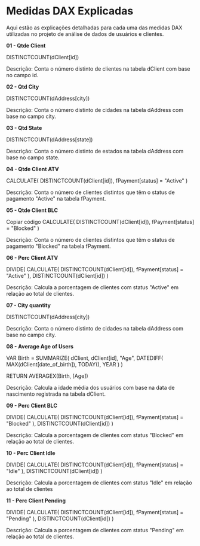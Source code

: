 # Medidas DAX Explicadas

Aqui estão as explicações detalhadas para cada uma das medidas DAX utilizadas no projeto de análise de dados de usuários e clientes.



 **01 - Qtde Client**

DISTINCTCOUNT(dClient[id])

Descrição: Conta o número distinto de clientes na tabela dClient com base no campo id.

**02 - Qtd City**


DISTINCTCOUNT(dAddress[city])

Descrição: Conta o número distinto de cidades na tabela dAddress com base no campo city.

**03 - Qtd State**


DISTINCTCOUNT(dAddress[state])

Descrição: Conta o número distinto de estados na tabela dAddress com base no campo state.

**04 - Qtde Client ATV**


CALCULATE(
    DISTINCTCOUNT(dClient[id]),
    fPayment[status] = "Active"
)

Descrição: Conta o número de clientes distintos que têm o status de pagamento "Active" na tabela fPayment.

**05 - Qtde Client BLC**

Copiar código
CALCULATE(
    DISTINCTCOUNT(dClient[id]),
    fPayment[status] = "Blocked"
)

Descrição: Conta o número de clientes distintos que têm o status de pagamento "Blocked" na tabela fPayment.

**06 - Perc Client ATV**

DIVIDE(
    CALCULATE(
        DISTINCTCOUNT(dClient[id]),
        fPayment[status] = "Active"
    ),
    DISTINCTCOUNT(dClient[id])
)

Descrição: Calcula a porcentagem de clientes com status "Active" em relação ao total de clientes.

**07 - City quantity**

DISTINCTCOUNT(dAddress[city])

Descrição: Conta o número distinto de cidades na tabela dAddress com base no campo city.

**08 - Average Age of Users**

VAR Birth =
    SUMMARIZE(
        dClient,
        dClient[id],
        "Age",
        DATEDIFF(
            MAX(dClient[date_of_birth]),
            TODAY(),
            YEAR
        )
    )

RETURN
    AVERAGEX(Birth, [Age])

Descrição: Calcula a idade média dos usuários com base na data de nascimento registrada na tabela dClient.

**09 - Perc Client BLC**

DIVIDE(
    CALCULATE(
        DISTINCTCOUNT(dClient[id]),
        fPayment[status] = "Blocked"
    ),
    DISTINCTCOUNT(dClient[id])
)

Descrição: Calcula a porcentagem de clientes com status "Blocked" em relação ao total de clientes.

**10 - Perc Client Idle**

DIVIDE(
    CALCULATE(
        DISTINCTCOUNT(dClient[id]),
        fPayment[status] = "Idle"
    ),
    DISTINCTCOUNT(dClient[id])
)

Descrição: Calcula a porcentagem de clientes com status "Idle" em relação ao total de clientes

**11 - Perc Client Pending**

DIVIDE(
    CALCULATE(
        DISTINCTCOUNT(dClient[id]),
        fPayment[status] = "Pending"
    ),
    DISTINCTCOUNT(dClient[id])
)

Descrição: Calcula a porcentagem de clientes com status "Pending" em relação ao total de clientes.
